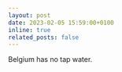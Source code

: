 ```yaml
---
layout: post
date: 2023-02-05 15:59:00+0100
inline: true
related_posts: false
---
```


Belgium has no tap water.